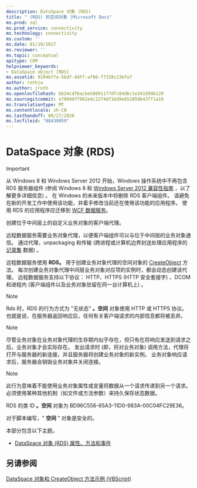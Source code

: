 ```yaml
---
description: DataSpace 对象 (RDS)
title: " (RDS) 的空间对象 |Microsoft Docs"
ms.prod: sql
ms.prod_service: connectivity
ms.technology: connectivity
ms.custom: ''
ms.date: 01/19/2017
ms.reviewer: ''
ms.topic: conceptual
apitype: COM
helpviewer_keywords:
- DataSpace object [RDS]
ms.assetid: 9194bffa-5bdf-4dff-af86-f7158c23bfa7
author: rothja
ms.author: jroth
ms.openlocfilehash: bb24cdf6acbe58891177dfc84d6c1e341699b129
ms.sourcegitcommit: e700497f962e4c2274df16d9e651059b42ff1a10
ms.translationtype: MT
ms.contentlocale: zh-CN
ms.lasthandoff: 08/17/2020
ms.locfileid: "88439059"
---
```

# <a name="dataspace-object-rds"></a>DataSpace 对象 (RDS)
> [!IMPORTANT]
>  从 Windows 8 和 Windows Server 2012 开始，Windows 操作系统中不再包含 RDS 服务器组件 (参阅 Windows 8 和 [Windows Server 2012 兼容性指南](https://www.microsoft.com/download/details.aspx?id=27416) ，以了解更多详细信息) 。 在 Windows 的未来版本中将删除 RDS 客户端组件。 请避免在新的开发工作中使用该功能，并着手修改当前还在使用该功能的应用程序。 使用 RDS 的应用程序应迁移到 [WCF 数据服务](https://go.microsoft.com/fwlink/?LinkId=199565)。  
  
 创建位于中间层上的自定义业务对象的客户端代理。  
  
 远程数据服务需要业务对象代理，以便客户端组件可以与位于中间层的业务对象通信。 通过代理，unpackaging 和传输 (跨进程或计算机边界封送处理应用程序的 [记录集](../../../ado/reference/ado-api/recordset-object-ado.md) 数据) 。  
  
 远程数据服务使用 **RDS。** 用于创建业务对象代理的空间对象的 [CreateObject](../../../ado/reference/rds-api/createobject-method-rds.md) 方法。 每次创建业务对象代理中间层业务对象对应项的实例时，都会动态创建该代理。 远程数据服务支持以下协议： HTTP、HTTPS (HTTP 安全套接字) 、DCOM 和进程内 (客户端组件以及业务对象驻留在同一台计算机上) 。  
  
> [!NOTE]
>  Rds 时，RDS 的行为方式为 "无状态" **。空间** 对象使用 HTTP 或 HTTPS 协议。 也就是说，在服务器返回响应后，任何有关客户端请求的内部信息都将被丢弃。  
  
> [!NOTE]
>  尽管业务对象在业务对象代理的生存期内似乎存在，但只有在将响应发送到请求之后，业务对象才会实际存在。 发出请求时 (即，将对业务对象) 调用方法，代理将打开与服务器的新连接，并且服务器将创建业务对象的新实例。 业务对象响应请求后，服务器会销毁业务对象并关闭连接。  
  
> [!NOTE]
>  此行为意味着不能使用业务对象属性或变量将数据从一个请求传递到另一个请求。 必须使用某种其他机制（如文件或方法参数）来持久保存状态数据。  
  
 RDS 的类 ID **。空间** 对象为 BD96C556-65A3-11D0-983A-00C04FC29E36。  
  
 对于脚本编写，" **空间** " 对象是安全的。  
  
 本部分包含以下主题。  
  
-   [DataSpace 对象 (RDS) 属性、方法和事件](../../../ado/reference/rds-api/dataspace-object-rds-properties-methods-and-events.md)  
  
## <a name="see-also"></a>另请参阅  
 [DataSpace 对象和 CreateObject 方法示例 (VBScript)](../../../ado/reference/rds-api/dataspace-object-and-createobject-method-example-vbscript.md)


